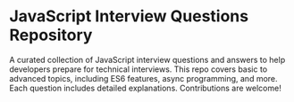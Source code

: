 # JavaScript Interview Questions Repository

A curated collection of JavaScript interview questions and answers to help developers prepare for technical interviews. This repo covers basic to advanced topics, including ES6 features, async programming, and more. Each question includes detailed explanations. Contributions are welcome!


